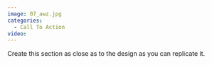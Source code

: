 ```yaml
---
image: 07_awz.jpg
categories:
  - Call To Action
video:
---
```

Create this section as close as to the design as you can replicate it.
